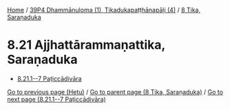 
[Home](/) / [39P4 Dhammānuloma (1), Tikadukapaṭṭhānapāḷi (4)](...md) / [8 Tika, Saraṇaduka](../39P4/8.md)

# 8.21 Ajjhattārammaṇattika, Saraṇaduka

* [8.21.1--7 Paṭiccādivāra](8.21/8.21.1--7.md)

[Go to previous page (Hetu)](8.20/8.20.1--7/Hetu.md) / [Go to parent page (8 Tika, Saraṇaduka)](../39P4/8.md) / [Go to next page (8.21.1--7 Paṭiccādivāra)](8.21/8.21.1--7.md)


